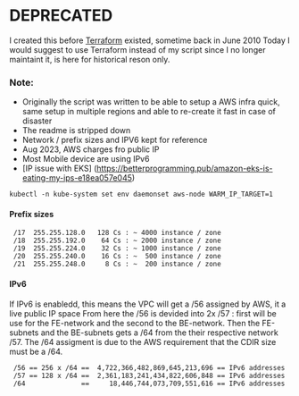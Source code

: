 # DEPRECATED
I created this before [Terraform](https://www.terraform.io) existed, sometime back in June 2010 
Today I would suggest to use Terraform instead of my script since I no longer 
maintaint it, is here for historical reson only.

### Note:
- Originally the script was written to be able to setup a AWS infra quick, same setup in multiple regions 
  and able to re-create it fast in case of disaster
- The readme is stripped down
- Network / prefix sizes and IPV6 kept for reference
- Aug 2023, AWS charges fro public IP
- Most Mobile device are using IPv6
- [IP issue with EKS] (https://betterprogramming.pub/amazon-eks-is-eating-my-ips-e18ea057e045)
```
kubectl -n kube-system set env daemonset aws-node WARM_IP_TARGET=1
```

#### Prefix sizes
```
 /17  255.255.128.0   128 Cs : ~ 4000 instance / zone
 /18  255.255.192.0    64 Cs : ~ 2000 instance / zone
 /19  255.255.224.0    32 Cs : ~ 1000 instance / zone
 /20  255.255.240.0    16 Cs : ~  500 instance / zone
 /21  255.255.248.0     8 Cs : ~  200 instance / zone
```

#### IPv6
If IPv6 is enabledd, this means the VPC will get a /56 assigned by AWS, it a live public IP space
From here the /56 is devided into 2x /57 : first will be use for the FE-network and the second to the BE-network.
Then the FE-subnets and the BE-subnets gets a /64 from the their respective network /57. The /64 assigment
is due to the AWS requirement that the CDIR size must be a /64.

```
 /56 == 256 x /64 ==  4,722,366,482,869,645,213,696 == IPv6 addresses
 /57 == 128 x /64 ==  2,361,183,241,434,822,606,848 == IPv6 addresses
 /64              ==     18,446,744,073,709,551,616 == IPv6 addresses

